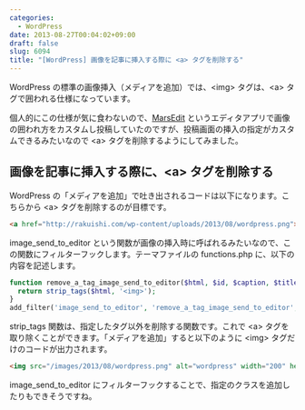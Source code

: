 ```yaml
---
categories:
  - WordPress
date: 2013-08-27T00:04:02+09:00
draft: false
slug: 6094
title: "[WordPress] 画像を記事に挿入する際に <a> タグを削除する"
---
```


WordPress の標準の画像挿入（メディアを追加）では、&lt;img&gt; タグは、&lt;a&gt; タグで囲われる仕様になっています。

個人的にこの仕様が気に食わないので、[MarsEdit](https://itunes.apple.com/jp/app/marsedit-blog-editor-for-wordpress/id402376225?mt=12&uo=4&at=11l3RT) というエディタアプリで画像の囲われ方をカスタムし投稿していたのですが、投稿画面の挿入の指定がカスタムできるみたいなので &lt;a&gt; タグを削除するようにしてみました。

## 画像を記事に挿入する際に、&lt;a&gt; タグを削除する

WordPress の「メディアを追加」で吐き出されるコードは以下になります。こちらから &lt;a&gt; タグを削除するのが目標です。

```html
<a href="http://rakuishi.com/wp-content/uploads/2013/08/wordpress.png"><img src="/images/2013/08/wordpress.png" alt="wordpress" width="200" height="200" class="align-center size-full wp-image-6064" /></a>
```

image_send_to_editor という関数が画像の挿入時に呼ばれるみたいなので、この関数にフィルターフックします。テーマファイルの functions.php に、以下の内容を記述します。

```php
function remove_a_tag_image_send_to_editor($html, $id, $caption, $title, $align, $url, $size) {
  return strip_tags($html, '<img>');
}
add_filter('image_send_to_editor', 'remove_a_tag_image_send_to_editor', 10, 7);
```

strip_tags 関数は、指定したタグ以外を削除する関数です。これで &lt;a&gt; タグを取り除くことができます。「メディアを追加」すると以下のように &lt;img&gt; タグだけのコードが出力されます。

```html
<img src="/images/2013/08/wordpress.png" alt="wordpress" width="200" height="200" class="align-center size-full wp-image-6064" />
```

image_send_to_editor にフィルターフックすることで、指定のクラスを追加したりもできそうですね。
